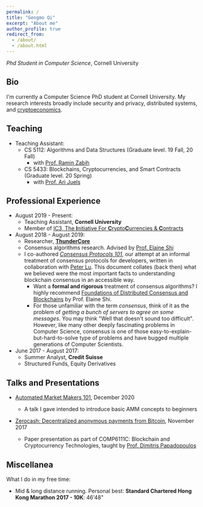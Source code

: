 ```yaml
---
permalink: /
title: "Gengmo Qi"
excerpt: "About me"
author_profile: true
redirect_from: 
  - /about/
  - /about.html
---
```


<!-- # Gengmo QI -->

*Phd Student in Computer Science*, Cornell University
<!--### **[Resume]()**-->

## Bio
I'm currently a Computer Science PhD student at Cornell University. My research interests broadly include security and privacy, distributed systems, and [cryptoeconomics](https://www.youtube.com/watch?v=GQR1xjQn5Pg).

## Teaching
- Teaching Assistant:
	- CS 5112: Algorithms and Data Structures (Graduate level. 19 Fall, 20 Fall) 
		- with [Prof. Ramin Zabih](https://www.cs.cornell.edu/~rdz/)
	- CS 5433: Blockchains, Cryptocurrencies, and Smart Contracts (Graduate level. 20 Spring)
		- with [Prof. Ari Juels](https://www.arijuels.com/)

## Professional Experience
* August 2019 - Present:
	* Teaching Assistant, **Cornell University**
	* Member of [IC3, The **I**nitiative For **C**rypto**C**urrencies & **C**ontracts](https://www.initc3.org/)
* August 2018 - August 2019:
	* Researcher, **[ThunderCore](https://www.bloomberg.com/press-releases/2019-02-28/thundercore-raises-50-million-in-funding-develops-protocol-enabling-lightning-fast-transactions-on-blockchain-platform)**
	* Consensus algorithms research. 	Advised by [Prof. Elaine Shi](http://elaineshi.com/)
	* I co-authored [*Consensus Protocols 101*](https://docs.thundercore.com/consensus-protocols-101.pdf), our attempt at an informal treatment of consensus protocols for developers, written in collaboration with [Peter Lu](https://twitter.com/_kitchen). This document collates (back then) what we believed were the most important facts to understanding blockchain consensus in an accessible way. 
		* Want a **formal and rigorous** treatment of consensus algorithms? I highly recommend [Foundations of Distributed Consensus and Blockchains](https://www.distributedconsensus.net/) by Prof. Elaine Shi.
		* For those unfamiliar with the term *consensus*, think of it as the problem of *getting a bunch of servers to agree on some messages*. You may think "Well that doesn't sound too difficult". However, like many other deeply fascinating problems in Computer Science, consensus is one of those easy-to-explain-but-hard-to-solve type of problems and have bugged multiple generations of Computer Scientists.
* June 2017 - August 2017:
	* Summer Analyst, **Credit Suisse**
	* Structured Funds, Equity Derivatives

## Talks and Presentations
* [Automated Market Makers 101](../files/AMMs101.pdf), December 2020
	* A talk I gave intended to introduce basic AMM concepts to beginners

* [Zerocash: Decentralized anonymous payments from Bitcoin](../files/Zerocash_Oakland14.pdf), November 2017
	* Paper presentation as part of COMP6111C: Blockchain and Cryptocurrency Technologies, taught by [Prof. Dimitris Papadopoulos](https://www.cse.ust.hk/~dipapado)

## Miscellanea
What I do in my free time:

- Mid & long distance running. Personal best: 
**Standard Chartered Hong Kong Marathon 2017 - 10K**: 46'48"

